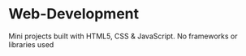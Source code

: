 # Web-Development
Mini projects built with HTML5, CSS & JavaScript. No frameworks or libraries used

